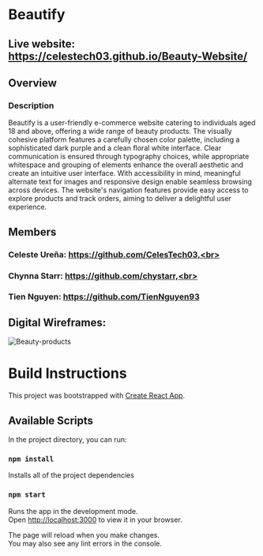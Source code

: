 # Beautify

## Live website: https://celestech03.github.io/Beauty-Website/ 

## Overview
### Description
Beautify is a user-friendly e-commerce website catering to individuals aged 18 and above, offering a wide range of beauty products. The visually cohesive platform features a carefully chosen color palette, including a sophisticated dark purple and a clean floral white interface. Clear communication is ensured through typography choices, while appropriate whitespace and grouping of elements enhance the overall aesthetic and create an intuitive user interface. With accessibility in mind, meaningful alternate text for images and responsive design enable seamless browsing across devices. The website's navigation features provide easy access to explore products and track orders, aiming to deliver a delightful user experience.

## Members
### Celeste Ureña: https://github.com/CelesTech03,<br> 
### Chynna Starr: https://github.com/chystarr,<br> 
### Tien Nguyen: https://github.com/TienNguyen93

## Digital Wireframes:
![Beauty-products](https://github.com/CelesTech03/Beauty-Website/assets/57969388/160b4bb8-12d2-4ccd-a21e-d267d7b972db)

# Build Instructions

This project was bootstrapped with [Create React App](https://github.com/facebook/create-react-app).

## Available Scripts

In the project directory, you can run:

### `npm install`
Installs all of the project dependencies

### `npm start`

Runs the app in the development mode.\
Open [http://localhost:3000](http://localhost:3000) to view it in your browser.

The page will reload when you make changes.\
You may also see any lint errors in the console.
